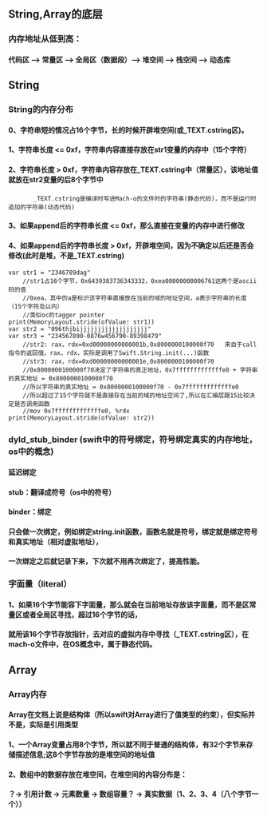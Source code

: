 ##  String,Array的底层

### 内存地址从低到高：
#### 代码区 --> 常量区 --> 全局区（数据段）--> 堆空间 --> 栈空间 -->  动态库

## String
###  String的内存分布
#### 0、字符串短的情况占16个字节，长的时候开辟堆空间(或_TEXT.cstring区)。
#### 1、字符串长度 <= 0xf，字符串内容直接存放在str1变量的内存中（15个字符）
#### 2、字符串长度 > 0xf，字符串内容存放在_TEXT.cstring中（常量区），该地址值就放在str2变量的后8个字节中
           _TEXT.cstring是编译时写进Mach-o的文件时的字符串(静态代码)，而不是运行时追加的字符串(动态代码)
#### 3、如果append后的字符串长度 <= 0xf，那么直接在变量的内存中进行修改
#### 4、如果append后的字符串长度 > 0xf，开辟堆空间，因为不确定以后还是否会修改(此时是堆，不是_TEXT.cstring)
   
    var str1 = "2346789dag"
        //str1占16个字节，0x6439383736343332，0xea00000000006761这两个是ascii码的值
        //0xea，其中的a是标识该字符串直接放在当前的域的地址空间，a表示字符串的长度（15个字符及以内）
        //类似oc的tagger pointer
    print(MemoryLayout.stride(ofValue: str1))
    var str2 = "096thjbijjjjjjjjjjjjjjjjjjj"
    var str3 = "234567890-0876w456790-89398479"
        //str2: rax，rdx=0xd00000000000001b,0x8000000100000f70   来自于call指令的返回值，rax，rdx，实际是调用了Swift.String.init(...)函数
        //str3: rax，rdx=0xd00000000000001e,0x8000000100000f70
        //0x8000000100000f70决定了字符串的真正地址，0x7fffffffffffffe0 + 字符串的真实地址 = 0x8000000100000f70
        //所以字符串的真实地址 = 0x8000000100000f70 - 0x7fffffffffffffe0
        //所以超过了15个字符就不是直接存在当前的域的地址空间了,所以在汇编层跟15比较决定是否调用函数
        //mov 0x7fffffffffffffe0, %rdx
    print(MemoryLayout.stride(ofValue: str2))


### dyld_stub_binder (swift中的符号绑定，符号绑定真实的内存地址，os中的概念)
#### 延迟绑定
#### stub：翻译成符号（os中的符号）
#### binder：绑定
#### 只会做一次绑定，例如绑定string.init函数，函数名就是符号，绑定就是绑定符号和真实地址（相对虚拟地址），
#### 一次绑定之后就记录下来，下次就不用再次绑定了，提高性能。


### 字面量（literal）
#### 1、如果16个字节能容下字面量，那么就会在当前地址存放该字面量，而不是区常量区或者全局区寻找，超过16个字节的话，
####        就用该16个字节存放指针，去对应的虚拟内存中寻找（_TEXT.cstring区），在mach-o文件中，在OS概念中，属于静态代码。


## Array
### Array内存
#### Array在文档上说是结构体（所以swift对Array进行了值类型的约束），但实际并不是，实际是引用类型
#### 1、一个Array变量占用8个字节，所以就不同于普通的结构体，有32个字节来存储描述信息;这8个字节存放的是堆空间的地址值
#### 2、数组中的数据存放在堆空间，在堆空间的内容分布是：
####      ？-> 引用计数 ->  元素数量 ->  数组容量？ ->  真实数据（1、2、3、4（八个字节一个））

